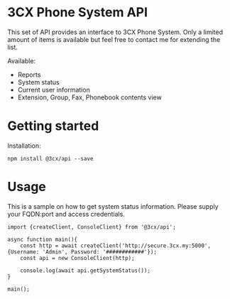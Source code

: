 # 3CX Phone System API

This set of API provides an interface to 3CX Phone System. 
Only a limited amount of items is available but feel free to contact me for extending the list.

Available:
- Reports
- System status
- Current user information
- Extension, Group, Fax, Phonebook contents view

# Getting started

Installation:
    
    npm install @3cx/api --save
  
# Usage

This is a sample on how to get system status information. Please supply your FQDN:port and access credentials.

    import {createClient, ConsoleClient} from '@3cx/api';

    async function main(){
        const http = await createClient('http://secure.3cx.my:5000', {Username: 'Admin', Password: '############'});
        const api = new ConsoleClient(http);

        console.log(await api.getSystemStatus());
    }

    main();
